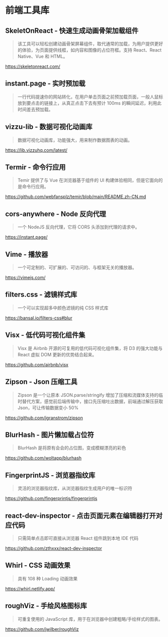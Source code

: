 # 前端工具库

## SkeletOnReact - 快速生成动画骨架加载组件

> 该工具可以轻松创建动画骨架屏幕组件，取代通常的加载，为用户提供更好的体验，为页面提供线框，如内容和图像的占位符框。支持 React、React Native、Vue 和 HTML。

https://skeletonreact.com/

## instant.page - 实时预加载

> 一行代码提速你的网站转化，在用户单击页面之前预加载页面，一般人鼠标放到要点击的链接上，从真正点击下去有预计 100ms 的瞬间延迟，利用此时间差去预加载。

## vizzu-lib - 数据可视化动画库

> 数据可视化动画库，功能强大，用来制作数据图表的动画。

https://lib.vizzuhq.com/latest/

## Termir - 命令行应用

> Temir 提供了与 Vue 在浏览器基于组件的 UI 构建体验相同，但是它面向的是命令行应用。

https://github.com/webfansplz/temir/blob/main/README.zh-CN.md

## cors-anywhere - Node 反向代理

> 一个 NodeJS 反向代理，它将 CORS 头添加到代理的请求中。

https://instant.page/

## Vime - 播放器

> 一个可定制的、可扩展的、可访问的、与框架无关的播放器。

https://vimejs.com/

## filters.css - 滤镜样式库

> 一个可以实现超多中颜色滤镜的纯 CSS 样式库

https://bansal.io/filters-css#blur

## Visx - 低代码可视化组件集

> Visx 是 Airbnb 开源的可复用的低代码可视化组件集，将 D3 的强大功能与 React 虚拟 DOM 更新的优势结合起来。

https://github.com/airbnb/visx

## Zipson - Json 压缩工具

> Zipson 是一个让原本 JSON.parse/stringify 增加了压缩和流媒体支持的临时替代方案，感觉前后端传输中，接口先压缩吐出数据，前端通过解压获取 Json，可让传输数据变小 50%

https://github.com/jgranstrom/zipson

## BlurHash - 图片懒加载占位符

> BlurHash 是将原有会会的占位图，变成模糊漂亮的彩色

https://github.com/woltapp/blurhash

## FingerprintJS - 浏览器指纹库

> 灵活的浏览器指纹库，从浏览器指纹生成用户的唯一标识符

https://github.com/fingerprintjs/fingerprintjs

## react-dev-inspector - 点击页面元素在编辑器打开对应代码

> 只需简单点击即可直接从浏览器 React 组件跳到本地 IDE 代码

https://github.com/zthxxx/react-dev-inspector

## Whirl - CSS 动画效果

> 具有 108 种 Loading 动画效果

https://whirl.netlify.app/

## roughViz - 手绘风格图标库

> 可重复使用的 JavaScript 库，用于在浏览器中创建粗略/手绘样式的图表。

https://github.com/jwilber/roughViz
